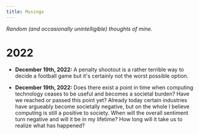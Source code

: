 ```yaml
---
title: Musings
---
```


*Random (and occasionally unintelligible) thoughts of mine.*

# 2022

* **December 19th, 2022:** A penalty shootout is a rather terrible way to
  decide a football game but it's certainly not the worst possible option.

* **December 19th, 2022:** Does there exist a point in time when computing
  technology ceases to be useful and becomes a societal burden? Have we reached
  or passed this point yet? Already today certain industries have argueably
  become societally negative, but on the whole I believe computing is still a
  positive to society. When will the overall sentiment turn negative and will
  it be in my lifetime? How long will it take us to realize what has happened?
